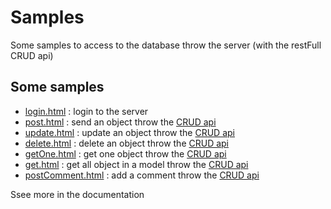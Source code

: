 Samples
========
Some samples to access to the database throw the server (with the restFull CRUD api)

Some samples 
-------------------------

* [login.html](login.html) : login to the server
* [post.html](post.html) : send an object throw the [CRUD api](http://en.wikipedia.org/wiki/Create,_read,_update_and_delete)
* [update.html](update.html) : update an object throw the [CRUD api](http://en.wikipedia.org/wiki/Create,_read,_update_and_delete)
* [delete.html](delete.html) : delete an object throw the [CRUD api](http://en.wikipedia.org/wiki/Create,_read,_update_and_delete)
* [getOne.html](getOne.html]) : get one object throw the [CRUD api](http://en.wikipedia.org/wiki/Create,_read,_update_and_delete)
* [get.html](get.html) : get all object in a model throw the [CRUD api](http://en.wikipedia.org/wiki/Create,_read,_update_and_delete)
* [postComment.html](postComment.html) : add a comment throw the [CRUD api](http://en.wikipedia.org/wiki/Create,_read,_update_and_delete)

Ssee more in the documentation
